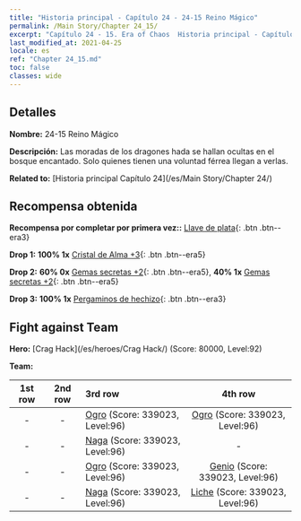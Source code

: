 ```yaml
---
title: "Historia principal - Capítulo 24 - 24-15 Reino Mágico"
permalink: /Main Story/Chapter 24_15/
excerpt: "Capítulo 24 - 15. Era of Chaos  Historia principal - Capítulo 24_15. 24-15 Reino Mágico"
last_modified_at: 2021-04-25
locale: es
ref: "Chapter 24_15.md"
toc: false
classes: wide
---
```


## Detalles

 **Nombre:** 24-15 Reino Mágico

 **Descripción:** Las moradas de los dragones hada se hallan ocultas en el bosque encantado. Solo quienes tienen una voluntad férrea llegan a verlas.

 **Related to:** [Historia principal Capítulo 24](/es/Main Story/Chapter 24/)

## Recompensa obtenida

 **Recompensa por completar por primera vez::** [Llave de plata](/ItemsES/con_693/){: .btn .btn--era3}

 **Drop 1:** **100% 1x** [Cristal de Alma +3](/ItemsES/mat_87/){: .btn .btn--era5}

 **Drop 2:** **60% 0x** [Gemas secretas +2](/ItemsES/mat_79/){: .btn .btn--era5}, **40% 1x** [Gemas secretas +2](/ItemsES/mat_79/){: .btn .btn--era5}

 **Drop 3:** **100% 1x** [Pergaminos de hechizo](/ItemsES/con_694/){: .btn .btn--era3}


## Fight against Team
 **Hero:** [Crag Hack](/es/heroes/Crag Hack/) (Score: 80000, Level:92)

 **Team:**


  | 1st row | 2nd row | 3rd row | 4th row |
  |:----:|:----:|:----|:----:|
  | - | - | [Ogro](/es/units/Ogre/) (Score: 339023, Level:96)  | [Ogro](/es/units/Ogre/) (Score: 339023, Level:96)  |
  | - | - | [Naga](/es/units/Naga/) (Score: 339023, Level:96)  | - |
  | - | - | [Ogro](/es/units/Ogre/) (Score: 339023, Level:96)  | [Genio](/es/units/Genie/) (Score: 339023, Level:96)  |
  | - | - | [Naga](/es/units/Naga/) (Score: 339023, Level:96)  | [Liche](/es/units/Lich/) (Score: 339023, Level:96)  |


